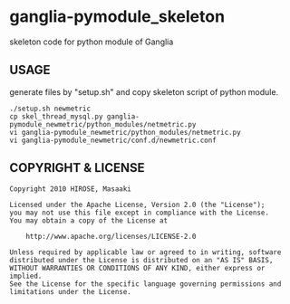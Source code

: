 ganglia-pymodule_skeleton
========================

skeleton code for python module of Ganglia

USAGE
------------------------

generate files by "setup.sh" and copy skeleton script of python module.

    ./setup.sh newmetric
    cp skel_thread_mysql.py ganglia-pymodule_newmetric/python_modules/netmetric.py
    vi ganglia-pymodule_newmetric/python_modules/netmetric.py
    vi ganglia-pymodule_newmetric/conf.d/newmetric.conf

COPYRIGHT & LICENSE
------------------------

    Copyright 2010 HIROSE, Masaaki
    
    Licensed under the Apache License, Version 2.0 (the "License");
    you may not use this file except in compliance with the License.
    You may obtain a copy of the License at
    
        http://www.apache.org/licenses/LICENSE-2.0
    
    Unless required by applicable law or agreed to in writing, software
    distributed under the License is distributed on an "AS IS" BASIS,
    WITHOUT WARRANTIES OR CONDITIONS OF ANY KIND, either express or implied.
    See the License for the specific language governing permissions and
    limitations under the License.
